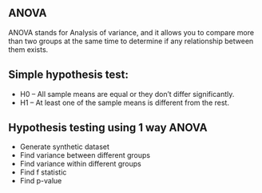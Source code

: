 ## ANOVA

ANOVA stands for Analysis of variance, and it allows you to compare more than two groups at the same time to determine if any relationship between them exists.


## Simple hypothesis test:

- H0 – All sample means are equal or they don’t differ significantly.
- H1 – At least one of the sample means is different from the rest.

## Hypothesis testing using 1 way ANOVA

- Generate synthetic dataset
- Find variance between different groups
- Find variance within different groups
- Find f statistic
- Find p-value